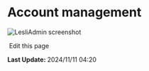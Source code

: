 <script setup>
    import LesliBrowser from "../../.vitepress/components/lesli-browser.vue"
</script>

# Account management


<lesli-browser url="admin">
    <img alt="LesliAdmin screenshot" src="./images/screenshot.png" />
</lesli-browser>
<section class="lesli-documentation-footer">
    <p><a><i class="ri-external-link-fill"></i>&nbsp;Edit this page</a><p/>
    <p><b>Last Update: </b>2024/11/11 04:20</p>
</section>
<!-- This code was automatically generated -->
<!-- to update this docs please run rake docs:build -->
